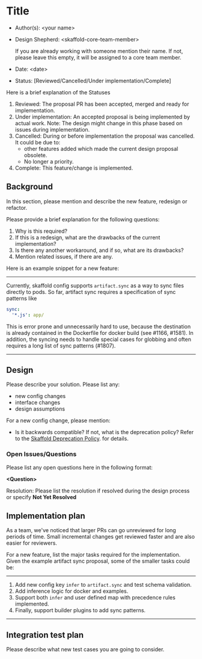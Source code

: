 # Title

* Author(s): \<your name\>
* Design Shepherd: \<skaffold-core-team-member\>

    If you are already working with someone mention their name.
    If not, please leave this empty, it will be assigned to a core team member.
* Date: \<date\>
* Status: [Reviewed/Cancelled/Under implementation/Complete]

Here is a brief explanation of the Statuses

1. Reviewed: The proposal PR has been accepted, merged and ready for
   implementation.
2. Under implementation: An accepted proposal is being implemented by actual work.
   Note: The design might change in this phase based on issues during
   implementation.
3. Cancelled: During or before implementation the proposal was cancelled.
   It could be due to:
   * other features added which made the current design proposal obsolete.
   * No longer a priority.
4. Complete: This feature/change is implemented.

## Background

In this section, please mention and describe the new feature, redesign
or refactor.

Please provide a brief explanation for the following questions:

1. Why is this required?
2. If this is a redesign, what are the drawbacks of the current implementation?
3. Is there any another workaround, and if so, what are its drawbacks?
4. Mention related issues, if there are any.

Here is an example snippet for a new feature:

___
Currently, skaffold config supports `artifact.sync` as a way to sync files
directly to pods. So far, artifact sync requires a specification of sync
patterns like

```yaml
sync:
  '*.js': app/
```

This is error prone and unnecessarily hard to use, because the destination is
already contained in the Dockerfile for docker build (see #1166, #1581).
In addition, the syncing needs to handle special cases for globbing and often
requires a long list of sync patterns (#1807).
___

## Design

Please describe your solution. Please list any:

* new config changes
* interface changes
* design assumptions

For a new config change, please mention:

* Is it backwards compatible? If not, what is the deprecation policy?
  Refer to the [Skaffold Deprecation Policy](http://skaffold.dev/docs/references/deprecation/).
  for details.

### Open Issues/Questions

Please list any open questions here in the following format:

**\<Question\>**

Resolution: Please list the resolution if resolved during the design process or
specify __Not Yet Resolved__

## Implementation plan
As a team, we've noticed that larger PRs can go unreviewed for long periods of
time. Small incremental changes get reviewed faster and are also easier for
reviewers.

For a new feature, list the major tasks required for the implementation. Given the example artifact sync proposal, some of the smaller tasks could be:
___

1. Add new config key `infer` to `artifact.sync` and test schema validation.
2. Add inference logic for docker and examples.
3. Support both `infer` and user defined map with precedence rules implemented.
4. Finally, support builder plugins to add sync patterns.

___


## Integration test plan

Please describe what new test cases you are going to consider.
